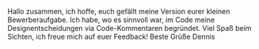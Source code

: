 Hallo zusammen,
ich hoffe, euch gefällt meine Version eurer kleinen Bewerberaufgabe. Ich habe, wo es sinnvoll war, im Code meine Designentscheidungen via Code-Kommentaren begründet.
Viel Spaß beim Sichten, ich freue mich auf euer Feedback!
Beste Grüße
Dennis
